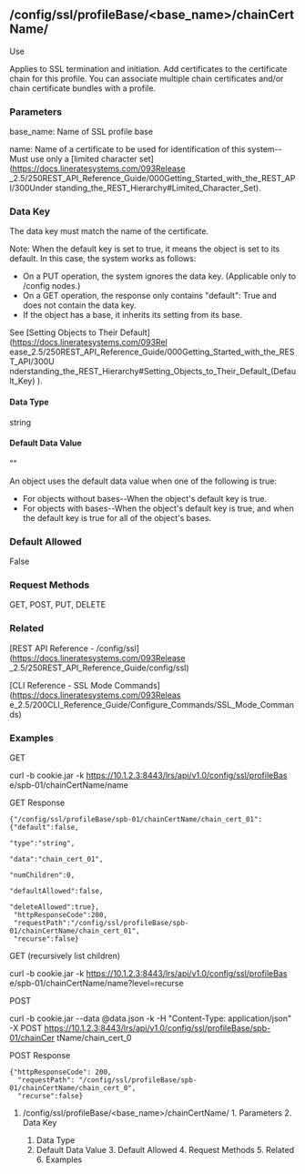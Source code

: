 ## /config/ssl/profileBase/<base_name>/chainCertName/<name/>

Use

Applies to SSL termination and initiation. Add certificates to the certificate
chain for this profile. You can associate multiple chain certificates and/or
chain certificate bundles with a profile.

### Parameters

base_name: Name of SSL profile base

name: Name of a certificate to be used for identification of this system--Must
use only a [limited character set](https://docs.lineratesystems.com/093Release
_2.5/250REST_API_Reference_Guide/000Getting_Started_with_the_REST_API/300Under
standing_the_REST_Hierarchy#Limited_Character_Set).

### Data Key

The data key must match the name of the certificate.

Note: When the default key is set to true, it means the object is set to its
default. In this case, the system works as follows:

  * On a PUT operation, the system ignores the data key. (Applicable only to /config nodes.)
  * On a GET operation, the response only contains "default": True and does not contain the data key.
  * If the object has a base, it inherits its setting from its base.

See [Setting Objects to Their Default](https://docs.lineratesystems.com/093Rel
ease_2.5/250REST_API_Reference_Guide/000Getting_Started_with_the_REST_API/300U
nderstanding_the_REST_Hierarchy#Setting_Objects_to_Their_Default_(Default_Key)
).

#### Data Type

string

#### Default Data Value

""

An object uses the default data value when one of the following is true:

  * For objects without bases--When the object's default key is true.
  * For objects with bases--When the object's default key is true, and when the default key is true for all of the object's bases.

### Default Allowed

False

### Request Methods

GET, POST, PUT, DELETE

### Related

[REST API Reference - /config/ssl](https://docs.lineratesystems.com/093Release
_2.5/250REST_API_Reference_Guide/config/ssl)

[CLI Reference - SSL Mode Commands](https://docs.lineratesystems.com/093Releas
e_2.5/200CLI_Reference_Guide/Configure_Commands/SSL_Mode_Commands)

### Examples

GET

curl -b cookie.jar -k https://10.1.2.3:8443/lrs/api/v1.0/config/ssl/profileBas
e/spb-01/chainCertName/name

GET Response

    
    {"/config/ssl/profileBase/spb-01/chainCertName/chain_cert_01":{"default":false,
                                                                   "type":"string",
                                                                   "data":"chain_cert_01",
                                                                   "numChildren":0,
                                                                   "defaultAllowed":false,
                                                                   "deleteAllowed":true},
     "httpResponseCode":200,
     "requestPath":"/config/ssl/profileBase/spb-01/chainCertName/chain_cert_01",
     "recurse":false}
    

GET (recursively list children)

curl -b cookie.jar -k https://10.1.2.3:8443/lrs/api/v1.0/config/ssl/profileBas
e/spb-01/chainCertName/name?level=recurse

POST

curl -b cookie.jar --data @data.json -k -H "Content-Type: application/json" -X
POST https://10.1.2.3:8443/lrs/api/v1.0/config/ssl/profileBase/spb-01/chainCer
tName/chain_cert_0

POST Response

    
    {"httpResponseCode": 200,
      "requestPath": "/config/ssl/profileBase/spb-01/chainCertName/chain_cert_0",
      "recurse":false}

  1. /config/ssl/profileBase/<base_name>/chainCertName/<name/>
    1. Parameters
    2. Data Key
      1. Data Type
      2. Default Data Value
    3. Default Allowed
    4. Request Methods
    5. Related
    6. Examples

